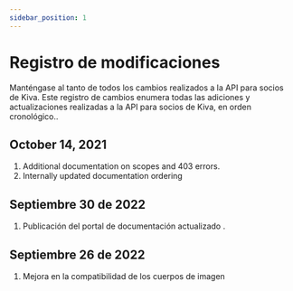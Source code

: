 ```yaml
---
sidebar_position: 1
---
```


# Registro de modificaciones
Manténgase al tanto de todos los cambios realizados a la API para socios de Kiva.
Este registro de cambios enumera todas las adiciones y actualizaciones realizadas a la API para socios de Kiva, en orden cronológico..

## October 14, 2021
1. Additional documentation on scopes and 403 errors.
2. Internally updated documentation ordering

## Septiembre 30 de 2022
1. Publicación del portal de documentación actualizado
. 
## Septiembre 26 de 2022
1. Mejora en la compatibilidad de los cuerpos de imagen
